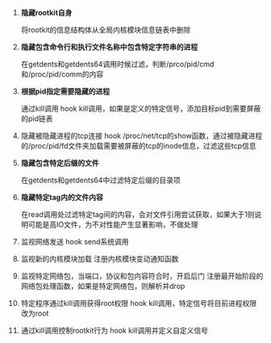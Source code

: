 1. **隐藏rootkit自身** 

   将rootkit的信息结构体从全局内核模块信息链表中删除



2. **隐藏包含命令行和执行文件名称中包含特定字符串的进程** 

   在getdents和getdents64调用时候过滤，判断/prco/pid/cmd和/proc/pid/comm的内容



3. **根据pid指定需要隐藏的进程**

   通过kill调用 hook kill调用，如果是定义的特定信号，添加目标pid到需要屏蔽的pid链表



4. 隐藏被隐藏进程的tcp连接 hook /proc/net/tcp的show函数，通过被隐藏进程的/proc/pid/fd文件夹加载需要被屏蔽的tcp的inode信息，过滤这些tcp信息



5. **隐藏包含特定后缀的文件** 

   在getdents和getdents64中过滤特定后缀的目录项



6. **隐藏特定tag内的文件内容** 

   在read调用处过滤特定tag间的内容，会对文件引用尝试获取，如果大于1则说明可能是高IO文件，为不对性能产生显著影响，不做处理



7. 监视网络发送 hook send系统调用



8. 监视新的内核模块加载 注册内核模块变动通知函数



9. 监视特定网络包，当端口，协议和包内容符合时，开启后门 注册最开始阶段的网络包处理函数，如果是特定网络包，则解析并drop



10. 特定程序通过kill调用获得root权限 hook kill调用，特定信号将目前进程权限改为root



11. 通过kill调用控制rootkit行为 hook kill调用并定义自定义信号